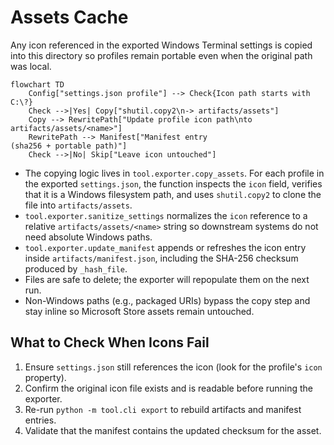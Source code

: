 # Assets Cache

Any icon referenced in the exported Windows Terminal settings is copied into this directory so profiles remain portable even when the original path was local.

```mermaid
flowchart TD
    Config["settings.json profile"] --> Check{Icon path starts with C:\?}
    Check -->|Yes| Copy["shutil.copy2\n-> artifacts/assets"]
    Copy --> RewritePath["Update profile icon path\nto artifacts/assets/<name>"]
    RewritePath --> Manifest["Manifest entry
(sha256 + portable path)"]
    Check -->|No| Skip["Leave icon untouched"]
```

- The copying logic lives in `tool.exporter.copy_assets`. For each profile in the exported `settings.json`, the function inspects the `icon` field, verifies that it is a Windows filesystem path, and uses `shutil.copy2` to clone the file into `artifacts/assets`.
- `tool.exporter.sanitize_settings` normalizes the `icon` reference to a relative `artifacts/assets/<name>` string so downstream systems do not need absolute Windows paths.
- `tool.exporter.update_manifest` appends or refreshes the icon entry inside `artifacts/manifest.json`, including the SHA-256 checksum produced by `_hash_file`.
- Files are safe to delete; the exporter will repopulate them on the next run.
- Non-Windows paths (e.g., packaged URIs) bypass the copy step and stay inline so Microsoft Store assets remain untouched.

## What to Check When Icons Fail

1. Ensure `settings.json` still references the icon (look for the profile's `icon` property).
2. Confirm the original icon file exists and is readable before running the exporter.
3. Re-run `python -m tool.cli export` to rebuild artifacts and manifest entries.
4. Validate that the manifest contains the updated checksum for the asset.
